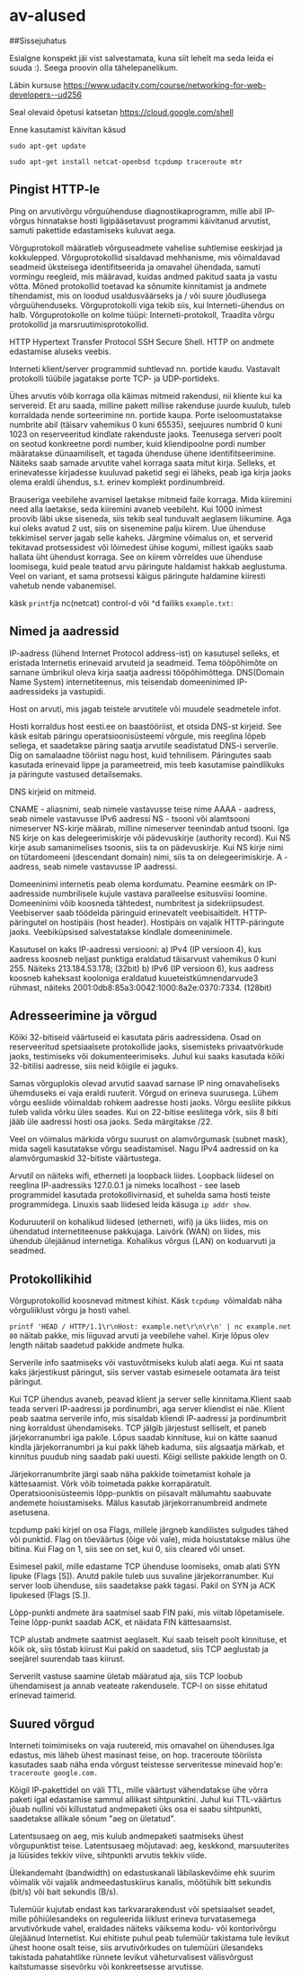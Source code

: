 # av-alused

##Sissejuhatus

Esialgne konspekt jäi vist salvestamata, kuna siit lehelt ma seda leida ei suuda :). Seega proovin olla tähelepanelikum.

Läbin kursuse https://www.udacity.com/course/networking-for-web-developers--ud256

Seal olevaid õpetusi katsetan https://cloud.google.com/shell

Enne kasutamist käivitan käsud 

`sudo apt-get update `

`sudo apt-get install netcat-openbsd tcpdump traceroute mtr`

## Pingist HTTP-le

Ping on arvutivõrgu võrguühenduse diagnostikaprogramm, mille abil IP-võrgus hinnatakse hosti ligipääsetavust programmi käivitanud arvutist, samuti pakettide edastamiseks kuluvat aega.

Võrguprotokoll määratleb võrguseadmete vahelise suhtlemise eeskirjad ja kokkulepped. Võrguprotokollid sisaldavad mehhanisme, mis võimaldavad seadmeid üksteisega identifitseerida ja omavahel ühendada, samuti vormingu reegleid, mis määravad, kuidas andmed pakitud saata ja vastu võtta. Mõned protokollid toetavad ka sõnumite kinnitamist ja andmete tihendamist, mis on loodud usaldusväärseks ja / või suure jõudlusega võrguühenduseks. Võrguprotokolli viga tekib siis, kui Interneti-ühendus on halb.
Võrguprotokolle on kolme tüüpi: Interneti-protokoll, Traadita võrgu protokollid ja marsruutimisprotokollid.

HTTP Hypertext Transfer Protocol SSH Secure Shell. HTTP on andmete edastamise aluseks veebis.

Interneti klient/server programmid suhtlevad nn. portide kaudu.
Vastavalt protokolli tüübile jagatakse porte TCP- ja UDP-portideks.

Ühes arvutis võib korraga olla käimas mitmeid rakendusi, nii kliente kui ka servereid. Et aru saada, milline pakett millise rakenduse juurde kuulub, tuleb korraldada nende sorteerimine nn. portide kaupa. Porte iseloomustatakse numbrite abil (täisarv vahemikus 0 kuni 65535), seejuures numbrid 0 kuni 1023 on reserveeritud kindlate rakenduste jaoks. Teenusega serveri poolt on seotud  konkreetne pordi number, kuid kliendipoolne pordi number määratakse dünaamiliselt, et tagada ühenduse ühene identifitseerimine. Näiteks saab samade arvutite vahel korraga saata mitut kirja. Selleks, et erinevatesse kirjadesse kuuluvad paketid segi ei läheks, peab iga kirja jaoks olema eraldi ühendus, s.t. erinev komplekt pordinumbreid.

Brauseriga veebilehe avamisel laetakse mitmeid faile korraga. Mida kiiremini need alla laetakse, seda kiiremini avaneb veebileht. Kui 1000 inimest proovib läbi ukse siseneda, siis tekib seal tunduvalt aeglasem liikumine. Aga kui oleks avatud 2 ust, siis on sisenemine palju kiirem. Uue ühenduse tekkimisel server jagab selle kaheks. Järgmine võimalus on, et serverid tekitavad protsessidest või lõimedest ühise kogumi, millest igaüks saab hallata üht ühendust korraga. See on kiirem võrreldes uue ühenduse loomisega, kuid peale teatud arvu päringute haldamist hakkab aeglustuma. Veel on variant, et sama protsessi käigus päringute haldamine kiiresti vahetub nende vabanemisel.

käsk `printf`ja nc(netcat) control-d või ^d failiks `example.txt: `

## Nimed ja aadressid

IP-aadress (lühend Internet Protocol address-ist) on kasutusel selleks, et eristada Internetis erinevaid arvuteid ja seadmeid. Tema tööpõhimõte on sarnane ümbrikul oleva kirja saatja aadressi tööpõhimõttega.
DNS(Domain Name System) internetiteenus, mis teisendab domeeninimed IP-aadressideks ja vastupidi.

Host on arvuti, mis jagab teistele arvutitele või muudele seadmetele infot.

Hosti korraldus host eesti.ee on baastööriist, et otsida DNS-st kirjeid. See käsk esitab päringu operatsioonisüsteemi võrgule, mis reeglina lõpeb sellega, et saadetakse päring saatja arvutile seadistatud DNS-i serverile.
Dig on samalaadne tööriist nagu host, kuid tehnilisem. Päringutes saab kasutada erinevaid lippe ja parameetreid, mis teeb kasutamise paindlikuks ja päringute vastused detailsemaks.



DNS kirjeid on mitmeid. 

CNAME - aliasnimi, seab nimele vastavusse teise nime
AAAA - aadress, seab nimele vastavusse IPv6 aadressi
NS - tsooni või alamtsooni nimeserver NS-kirje määrab, milline nimeserver teenindab antud tsooni. Iga NS kirje on kas delegeerimiskirje või pädevuskirje (authority record). Kui NS kirje asub samanimelises tsoonis, siis ta on pädevuskirje. Kui NS kirje nimi on tütardomeeni (descendant domain) nimi, siis ta on delegeerimiskirje.
A - aadress, seab nimele vastavusse IP aadressi.

Domeeninimi internetis peab olema kordumatu. Peamine eesmärk on IP-aadresside numbrilisele kujule vastava paralleelse esitusviisi loomine. Domeeninimi võib koosneda tähtedest, numbritest ja sidekriipsudest. 
Veebiserver saab töödelda päringuid erinevatelt veebisaitidelt. HTTP-päringutel on hostipäis (host header).
Hostipäis on vajalik HTTP-päringute jaoks. Veebiküpsised salvestatakse kindlale domeeninimele.

Kasutusel on kaks IP-aadressi versiooni:
a) IPv4 (IP versioon 4), kus aadress koosneb neljast punktiga eraldatud täisarvust vahemikus
0 kuni 255. Näiteks 213.184.53.178; (32bit)
b) IPv6 (IP versioon 6), kus aadress koosneb kaheksast kooloniga eraldatud kuueteistkümnendarvude3
 rühmast, näiteks 2001:0db8:85a3:0042:1000:8a2e:0370:7334. (128bit)


## Adresseerimine ja võrgud

Kõiki  32-bitiseid väärtuseid ei kasutata päris aadressidena. Osad on reserveeritud spetsiaalsete protokollide jaoks, sisemisteks privaatvõrkude jaoks, testimiseks või dokumenteerimiseks. Juhul kui saaks kasutada kõiki 32-bitilisi aadresse, siis neid kõigile ei jaguks.

Samas võrguplokis olevad arvutid saavad sarnase IP ning omavaheliseks ühemduseks ei vaja eraldi ruuterit.
Võrgud on erineva suurusega. Lühem võrgu eesliide võimaldab rohkem aadresse hosti jaoks. Võrgu eesliite pikkus tuleb valida võrku üles seades. Kui on 22-bitise eesliitega võrk, siis 8 biti jääb üle aadressi hosti osa jaoks. Seda märgitakse /22.

Veel on võimalus märkida võrgu suurust on alamvõrgumask (subnet mask), mida sageli kasutatakse võrgu seadistamisel. Nagu IPv4 aadressid on ka alamvõrgumaskid 32-bitiste väärtustega.

Arvutil on näiteks wifi,  etherneti ja loopback liides. Loopback liidesel on reeglina IP-aadressiks 127.0.0.1 ja nimeks localhost - see laseb programmidel kasutada protokollivirnasid, et suhelda sama hosti teiste programmidega. Linuxis saab liidesed leida käsuga `ip addr show`.

Koduruuteril on kohalikud liidesed (etherneti, wifi) ja üks liides, mis on ühendatud internetiteenuse pakkujaga. Laivõrk (WAN) on liides, mis ühendub ülejäänud internetiga. Kohalikus võrgus (LAN) on koduarvuti ja seadmed.

## Protokollikihid


Võrguprotokollid koosnevad mitmest kihist. Käsk `tcpdump `võimaldab näha võrguliiklust võrgu ja hosti vahel. 

`printf 'HEAD / HTTP/1.1\r\nHost: example.net\r\n\r\n' | nc example.net 80` näitab pakke, mis liiguvad arvuti ja veebilehe vahel. Kirje lõpus olev length näitab saadetud pakkide andmete hulka.

Serverile info saatmiseks või vastuvõtmiseks kulub alati aega. Kui nt saata kaks järjestikust päringut, siis server vastab esimesele ootamata ära teist päringut.

Kui TCP ühendus avaneb, peavad klient ja server selle kinnitama.Klient saab teada serveri IP-aadressi ja pordinumbri, aga server kliendist ei näe. Klient peab saatma serverile info, mis sisaldab kliendi IP-aadressi ja pordinumbrit ning korraldust ühendamiseks. TCP jälgib järjestust selliselt, et paneb järjekorranumbri iga pakile. Lõpus saadab kinnituse, kui on kätte saanud kindla järjekorranumbri ja kui pakk läheb kaduma, siis algsaatja märkab, et kinnitus puudub ning saadab paki uuesti. Kõigi selliste pakkide length on 0.

Järjekorranumbrite järgi saab näha pakkide toimetamist kohale ja kättesaamist. Võrk võib toimetada pakke korrapäratult. Operatsioonisüsteemis lõpp-punktis on piisavalt mälumahtu saabuvate andemete hoiustamiseks. Mälus kasutab järjekorranumbreid andmete asetusena.

tcpdump paki kirjel on osa Flags, millele järgneb kandilistes sulgudes tähed või punktid. Flag on tõeväärtus (õige või vale), mida hoiustatakse mälus ühe bitina. Kui Flag on 1, siis see on set, kui 0, siis cleared või unset.

Esimesel pakil, mille edastame TCP ühenduse loomiseks, omab alati SYN lipuke (Flags [S]). Anutd pakile tuleb uus suvaline järjekorranumber. Kui server loob ühenduse, siis saadetakse pakk tagasi. Pakil on SYN ja ACK lipukesed (Flags [S.]). 

Lõpp-punkti andmete ära saatmisel saab FIN paki, mis viitab lõpetamisele. Teine lõpp-punkt saadab ACK, et näidata FIN kättesaamsist.

TCP alustab andmete saatmist aeglaselt. Kui saab teiselt poolt kinnituse, et kõik ok, siis tõstab kiirust  Kui pakid on saadetud, siis TCP aeglustab ja seejärel suurendab taas kiirust. 

Serverilt vastuse saamine ületab määratud aja, siis TCP loobub ühendamisest ja annab veateate rakendusele. TCP-l on sisse ehitatud erinevad taimerid.

## Suured võrgud

Interneti toimimiseks on vaja ruutereid, mis omavahel on ühenduses.Iga edastus, mis läheb ühest masinast teise, on hop. traceroute tööriista kasutades saab näha enda võrgust teistesse serveritesse minevaid hop'e:  `traceroute google.com. `

Kõigil IP-pakettidel on väli TTL, mille väärtust vähendatakse ühe võrra paketi igal edastamise sammul allikast sihtpunktini. Juhul kui TTL-väärtus jõuab nullini või killustatud andmepaketi üks osa ei saabu sihtpunkti, saadetakse allikale sõnum "aeg on ületatud".

Latentsusaeg on aeg, mis kulub andmepaketi saatmiseks ühest võrgupunktist teise.
Latentsusaeg mõjutavad: aeg, keskkond, marsuuterites ja lüüsides tekkiv viive, sihtpunkti arvutis tekkiv viide.

Ülekandemaht (bandwidth) on edastuskanali läbilaskevõime ehk suurim võimalik või vajalik andmeedastuskiirus kanalis, mõõtühik bitt sekundis (bit/s) või bait sekundis (B/s).

Tulemüür kujutab endast kas tarkvararakendust või spetsiaalset seadet, mille  põhiülesandeks on reguleerida liiklust erineva turvatasemega arvutivõrkude vahel, eraldades näiteks väiksema kodu- või kontorivõrgu ülejäänud Internetist. Kui ehitiste puhul peab tulemüür takistama tule levikut ühest hoone osalt teise, siis arvutivõrkudes on tulemüüri ülesandeks takistada pahatahtlike rünnete levikut väheturvalisest välisvõrgust kaitstumasse sisevõrku või konkreetsesse arvutisse.
